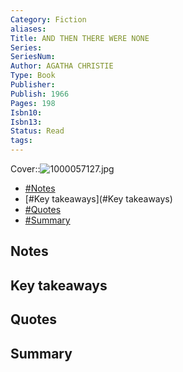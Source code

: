 ```yaml
---
Category: Fiction
aliases: 
Title: AND THEN THERE WERE NONE
Series: 
SeriesNum: 
Author: AGATHA CHRISTIE
Type: Book
Publisher: 
Publish: 1966
Pages: 198
Isbn10: 
Isbn13: 
Status: Read
tags: 
---
```

  

Cover::![1000057127.jpg](1000057127.jpg)

- [#Notes](#Notes)
- [#Key takeaways](#Key takeaways)
- [#Quotes](#Quotes)
- [#Summary](#Summary)

## Notes

## Key takeaways

## Quotes

## Summary






